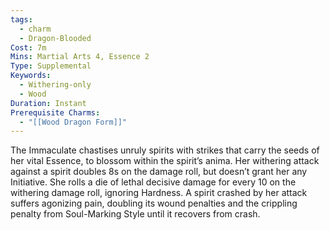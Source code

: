 ```yaml
---
tags:
  - charm
  - Dragon-Blooded
Cost: 7m
Mins: Martial Arts 4, Essence 2
Type: Supplemental
Keywords:
  - Withering-only
  - Wood
Duration: Instant
Prerequisite Charms:
  - "[[Wood Dragon Form]]"
---
```

The Immaculate chastises unruly spirits with strikes that carry the seeds of her vital Essence, to blossom within the spirit’s anima. Her withering attack against a spirit doubles 8s on the damage roll, but doesn’t grant her any Initiative. She rolls a die of lethal decisive damage for every 10 on the withering damage roll, ignoring Hardness. A spirit crashed by her attack suffers agonizing pain, doubling its wound penalties and the crippling penalty from Soul-Marking Style until it recovers from crash.